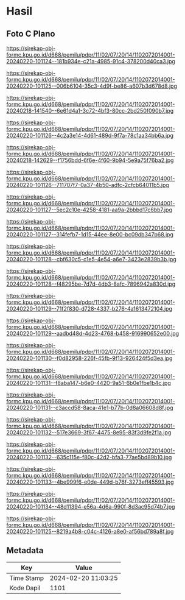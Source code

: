 # Hasil

## Foto C Plano

https://sirekap-obj-formc.kpu.go.id/d668/pemilu/pdpr/11/02/07/20/14/1102072014001-20240220-101124--181b934e-c21a-4985-91c4-378200d40ca3.jpg

https://sirekap-obj-formc.kpu.go.id/d668/pemilu/pdpr/11/02/07/20/14/1102072014001-20240220-101125--006b6104-35c3-4d9f-be86-a607b3d678d8.jpg

https://sirekap-obj-formc.kpu.go.id/d668/pemilu/pdpr/11/02/07/20/14/1102072014001-20240218-141540--6e61d4a1-3c72-4bf3-80cc-2bd250f090b7.jpg

https://sirekap-obj-formc.kpu.go.id/d668/pemilu/pdpr/11/02/07/20/14/1102072014001-20240220-101126--4c2a3e14-4d61-489d-9f7a-78c1aa34bb6a.jpg

https://sirekap-obj-formc.kpu.go.id/d668/pemilu/pdpr/11/02/07/20/14/1102072014001-20240218-142629--f1756bdd-6f6e-4f60-9b94-5e9a75f76ba2.jpg

https://sirekap-obj-formc.kpu.go.id/d668/pemilu/pdpr/11/02/07/20/14/1102072014001-20240220-101126--711707f7-0a37-4b50-adfc-2cfcb64011b5.jpg

https://sirekap-obj-formc.kpu.go.id/d668/pemilu/pdpr/11/02/07/20/14/1102072014001-20240220-101127--5ec2c10e-4258-4181-aa9a-2bbbd17c6bb7.jpg

https://sirekap-obj-formc.kpu.go.id/d668/pemilu/pdpr/11/02/07/20/14/1102072014001-20240220-101127--314fefb7-1d15-44ee-8e00-bc09db347b68.jpg

https://sirekap-obj-formc.kpu.go.id/d668/pemilu/pdpr/11/02/07/20/14/1102072014001-20240220-101128--cbf630c5-c1e5-4e54-a6e7-3423e2839b3b.jpg

https://sirekap-obj-formc.kpu.go.id/d668/pemilu/pdpr/11/02/07/20/14/1102072014001-20240220-101128--f48295be-7d7d-4db3-8afc-7896942a830d.jpg

https://sirekap-obj-formc.kpu.go.id/d668/pemilu/pdpr/11/02/07/20/14/1102072014001-20240220-101129--71f2f830-d728-4337-b276-4a1613472104.jpg

https://sirekap-obj-formc.kpu.go.id/d668/pemilu/pdpr/11/02/07/20/14/1102072014001-20240220-101129--aadbd48d-4d23-4768-b458-916990652e00.jpg

https://sirekap-obj-formc.kpu.go.id/d668/pemilu/pdpr/11/02/07/20/14/1102072014001-20240220-101130--f0d82958-226f-45fb-9f13-926424f5d3ea.jpg

https://sirekap-obj-formc.kpu.go.id/d668/pemilu/pdpr/11/02/07/20/14/1102072014001-20240220-101131--f8aba147-b6e0-4420-9a51-6b0e1fbe1b4c.jpg

https://sirekap-obj-formc.kpu.go.id/d668/pemilu/pdpr/11/02/07/20/14/1102072014001-20240220-101131--c3accd58-8aca-41e1-b77b-0d8a06608d8f.jpg

https://sirekap-obj-formc.kpu.go.id/d668/pemilu/pdpr/11/02/07/20/14/1102072014001-20240220-101132--517e3669-3f67-4475-8e95-83f3d9fe2f1a.jpg

https://sirekap-obj-formc.kpu.go.id/d668/pemilu/pdpr/11/02/07/20/14/1102072014001-20240220-101132--635c115e-f80c-42d2-bfa3-77ae5bd89b10.jpg

https://sirekap-obj-formc.kpu.go.id/d668/pemilu/pdpr/11/02/07/20/14/1102072014001-20240220-101133--4be999f6-e0de-449d-b76f-3273eff45593.jpg

https://sirekap-obj-formc.kpu.go.id/d668/pemilu/pdpr/11/02/07/20/14/1102072014001-20240220-101134--48d11394-e56a-4d6a-990f-8d3ac95d74b7.jpg

https://sirekap-obj-formc.kpu.go.id/d668/pemilu/pdpr/11/02/07/20/14/1102072014001-20240220-101125--8219a4b8-c04c-4126-a8e0-af56bd789a8f.jpg


## Metadata

| Key        | Value               |
| ---------- | ------------------- |
| Time Stamp | 2024-02-20 11:03:25 |
| Kode Dapil | 1101                |



